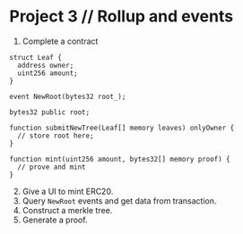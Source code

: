 # Project 3 // Rollup and events

1. Complete a contract

```solidity
struct Leaf {
  address owner;
  uint256 amount;
}

event NewRoot(bytes32 root_);

bytes32 public root;

function submitNewTree(Leaf[] memory leaves) onlyOwner {
  // store root here;
}

function mint(uint256 amount, bytes32[] memory proof) {
  // prove and mint 
}
```

2. Give a UI to mint ERC20.
  1. Query `NewRoot` events and get data from transaction.
  2. Construct a merkle tree.
  3. Generate a proof.
